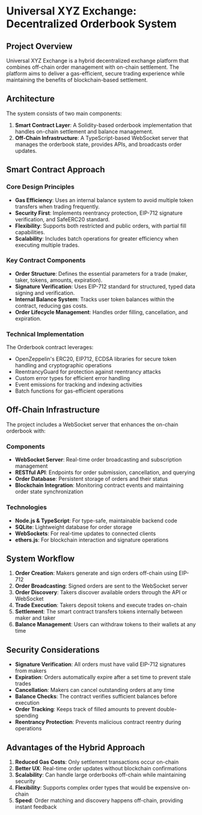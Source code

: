 # Universal XYZ Exchange: Decentralized Orderbook System

## Project Overview

Universal XYZ Exchange is a hybrid decentralized exchange platform that combines off-chain order management with on-chain settlement. The platform aims to deliver a gas-efficient, secure trading experience while maintaining the benefits of blockchain-based settlement.

## Architecture

The system consists of two main components:

1. **Smart Contract Layer**: A Solidity-based orderbook implementation that handles on-chain settlement and balance management.
2. **Off-Chain Infrastructure**: A TypeScript-based WebSocket server that manages the orderbook state, provides APIs, and broadcasts order updates.

## Smart Contract Approach

### Core Design Principles

- **Gas Efficiency**: Uses an internal balance system to avoid multiple token transfers when trading frequently.
- **Security First**: Implements reentrancy protection, EIP-712 signature verification, and SafeERC20 standard.
- **Flexibility**: Supports both restricted and public orders, with partial fill capabilities.
- **Scalability**: Includes batch operations for greater efficiency when executing multiple trades.

### Key Contract Components

- **Order Structure**: Defines the essential parameters for a trade (maker, taker, tokens, amounts, expiration).
- **Signature Verification**: Uses EIP-712 standard for structured, typed data signing and verification.
- **Internal Balance System**: Tracks user token balances within the contract, reducing gas costs.
- **Order Lifecycle Management**: Handles order filling, cancellation, and expiration.

### Technical Implementation

The Orderbook contract leverages:
- OpenZeppelin's ERC20, EIP712, ECDSA libraries for secure token handling and cryptographic operations
- ReentrancyGuard for protection against reentrancy attacks
- Custom error types for efficient error handling
- Event emissions for tracking and indexing activities
- Batch functions for gas-efficient operations

## Off-Chain Infrastructure

The project includes a WebSocket server that enhances the on-chain orderbook with:

### Components

- **WebSocket Server**: Real-time order broadcasting and subscription management
- **RESTful API**: Endpoints for order submission, cancellation, and querying
- **Order Database**: Persistent storage of orders and their status
- **Blockchain Integration**: Monitoring contract events and maintaining order state synchronization

### Technologies

- **Node.js & TypeScript**: For type-safe, maintainable backend code
- **SQLite**: Lightweight database for order storage
- **WebSockets**: For real-time updates to connected clients
- **ethers.js**: For blockchain interaction and signature operations

## System Workflow

1. **Order Creation**: Makers generate and sign orders off-chain using EIP-712
2. **Order Broadcasting**: Signed orders are sent to the WebSocket server
3. **Order Discovery**: Takers discover available orders through the API or WebSocket
4. **Trade Execution**: Takers deposit tokens and execute trades on-chain
5. **Settlement**: The smart contract transfers tokens internally between maker and taker
6. **Balance Management**: Users can withdraw tokens to their wallets at any time

## Security Considerations

- **Signature Verification**: All orders must have valid EIP-712 signatures from makers
- **Expiration**: Orders automatically expire after a set time to prevent stale trades
- **Cancellation**: Makers can cancel outstanding orders at any time
- **Balance Checks**: The contract verifies sufficient balances before execution
- **Order Tracking**: Keeps track of filled amounts to prevent double-spending
- **Reentrancy Protection**: Prevents malicious contract reentry during operations

## Advantages of the Hybrid Approach

1. **Reduced Gas Costs**: Only settlement transactions occur on-chain
2. **Better UX**: Real-time order updates without blockchain confirmations
3. **Scalability**: Can handle large orderbooks off-chain while maintaining security
4. **Flexibility**: Supports complex order types that would be expensive on-chain
5. **Speed**: Order matching and discovery happens off-chain, providing instant feedback
